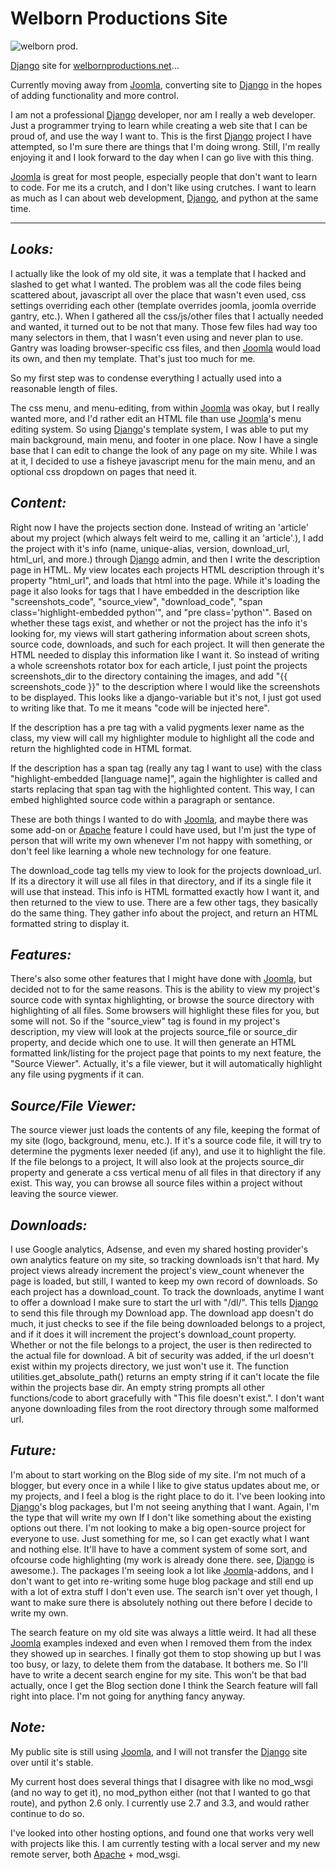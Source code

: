 Welborn Productions Site
========================

![welborn prod.](http://welbornproductions.net/images/welbornprod-logo.png)

[Django] site for [welbornproductions.net]...

   [welbornproductions.net]: http://welbornproductions.net "Welborn Productions"

Currently moving away from [Joomla], converting site to [Django] in the hopes of adding functionality and more control.

I am not a professional [Django] developer, nor am I really a web developer. Just a programmer trying to learn while
creating a web site that I can be proud of, and use the way I want to. This is the first [Django] project I have attempted,
so I'm sure there are things that I'm doing wrong. Still, I'm really enjoying it and I look forward to the day when I can
go live with this thing.

[Joomla] is great for most people, especially people that don't want to learn to code. For me its a crutch, and I don't like
using crutches. I want to learn as much as I can about web development, [Django], and python at the same time. 

------------------

_*Looks:*_
----------
I actually like the look of my old site, it was a template that I hacked and slashed to get what I wanted.
The problem was all the code files being scattered about, javascript all over the place that wasn't even used,
css settings overriding each other (template overrides joomla, joomla override gantry, etc.).
When I gathered all the css/js/other files that I actually needed and wanted, it turned out to be not that many.
Those few files had way too many selectors in them, that I wasn't even using and never plan to use.
Gantry was loading browser-specific css files, and then [Joomla] would load its own, and then my template.
That's just too much for me. 

So my first step was to condense everything I actually used into a reasonable length
of files.

The css menu, and menu-editing, from within [Joomla] was okay, but I really wanted more, and I'd rather edit an HTML file
than use [Joomla]'s menu editing system. So using [Django]'s template system, I was able to put my main background, main menu, and
footer in one place. Now I have a single base that I can edit to change the look of any page on my site. While I was at it, I decided
to use a fisheye javascript menu for the main menu, and an optional css dropdown on pages that need it.


_*Content:*_
------------

Right now I have the projects section done. Instead of writing an 'article' about my project (which always felt weird to me, 
calling it an 'article'.), I add the project with it's info (name, unique-alias, version, download_url, html_url, and more.) through
[Django] admin, and then I write the description page in HTML. My view locates each projects HTML description through it's property 
"html_url", and loads that html into the page. While it's loading the page it also looks for tags that I have embedded in the description
like "screenshots_code", "source_view", "download_code", "span class='highlight-embedded python'", and "pre class='python'".
Based on whether these tags exist, and whether or not the project has the info it's looking for, my views will start gathering information
about screen shots, source code, downloads, and such for each project. It will then generate the HTML needed to display this information
like I want it. So instead of writing a whole screenshots rotator box for each article, I just point the projects screenshots_dir to the
directory containing the images, and add "{{ screenshots_code }}" to the description where I would like the screenshots to be displayed.
This looks like a django-variable but it's not, I just got used to writing like that. To me it means "code will be injected here".

If the description has a pre tag with a valid pygments lexer name as the class, my view will call my highlighter module to highlight all
the code and return the highlighted code in HTML format. 

If the description has a span tag (really any tag I want to use) with the class "highlight-embedded \[language name\]", again the highlighter
is called and starts replacing that span tag with the highlighted content. This way, I can embed highlighted source code within a paragraph or
sentance.

These are both things I wanted to do with [Joomla], and maybe there was some add-on or [Apache] feature I could have used, but I'm just the type
of person that will write my own whenever I'm not happy with something, or don't feel like learning a whole new technology for one feature.

The download_code tag tells my view to look for the projects download_url. If its a directory it will use all files in that directory, and if
its a single file it will use that instead. This info is HTML formatted exactly how I want it, and then returned to the view to use. There
are a few other tags, they basically do the same thing. They gather info about the project, and return an HTML formatted string to display it.


_*Features:*_
-------------

There's also some other features that I might have done with [Joomla], but decided not to for the same reasons. This is the ability to view my project's
source code with syntax highlighting, or browse the source directory with highlighting of all files. Some browsers will highlight these files
for you, but some will not. So if the "source_view" tag is found in my project's description, my view will look at the projects source_file or 
source_dir property, and decide which one to use. It will then generate an HTML formatted link/listing for the project page that points to my 
next feature, the "Source Viewer". Actually, it's a file viewer, but it will automatically highlight any file using pygments if it can.


_*Source/File Viewer:*_
-----------------------

The source viewer just loads the contents of any file, keeping the format of my site (logo, background, menu, etc.). If it's a source code file,
it will try to determine the pygments lexer needed (if any), and use it to highlight the file. If the file belongs to a project,
It will also look at the projects source_dir property and generate a css vertical menu of all files in that directory if any exist. 
This way, you can browse all source files within a project without leaving the source viewer. 


_*Downloads:*_
--------------

I use Google analytics, Adsense, and even my shared hosting provider's own analytics feature on my site, so tracking downloads isn't that hard.
My project views already increment the project's view_count whenever the page is loaded, but still,
I wanted to keep my own record of downloads. So each project has a download_count. To track the downloads, 
anytime I want to offer a download I make sure to start the url with "/dl/". This tells [Django] to send this file through my Download app. 
The download app doesn't do much, it just checks to see if the file being downloaded belongs to a project, and if it does it will increment 
the project's download_count property. Whether or not the file belongs to a project, the user is then redirected to the actual file for
download. A bit of security was added, if the url doesn't exist within my projects directory, we just won't use it. The function 
utilities.get_absolute_path() returns an empty string if it can't locate the file within the projects base dir. An empty string prompts all other
functions/code to abort gracefully with "This file doesn't exist.".
I don't want anyone downloading files from the root directory through some malformed url.


_*Future:*_
-----------

I'm about to start working on the Blog side of my site. I'm not much of a blogger, but every once in a while I like to give status updates about
me, or my projects, and I feel a blog is the right place to do it. I've been looking into [Django]'s blog packages, but I'm not seeing anything
that I want. Again, I'm the type that will write my own If I don't like something about the existing options out there. I'm not looking to make
a big open-source project for everyone to use. Just something for me, so I can get exactly what I want and nothing else. It'll have to have a
comment system of some sort, and ofcourse code highlighting (my work is already done there. see, [Django] is awesome.). The packages I'm seeing look
a lot like [Joomla]-addons, and I don't want to get into re-writing some huge blog package and still end up with a lot of extra stuff I don't even
use. The search isn't over yet though, I want to make sure there is absolutely nothing out there before I decide to write my own.


The search feature on my old site was always a little weird. It had all these [Joomla] examples indexed and even when I removed them from the index
they showed up in searches. I finally got them to stop showing up but I was too busy, or lazy, to delete them from the database. It bothers me. So
I'll have to write a decent search engine for my site. This won't be that bad actually, once I get the Blog section done I think the Search feature
will fall right into place. I'm not going for anything fancy anyway. 
 

_*Note:*_
---------
My public site is still using [Joomla], and I will not transfer the [Django] site over until it's stable.

My current host does several things that I disagree with like no mod_wsgi (and no way to get it),
no mod_python either (not that I wanted to go that route), and python 2.6 only. I currently use 2.7 and
3.3, and would rather continue to do so.

I've looked into other hosting options, and found one that works very well with projects like this.
I am currently testing with a local server and my new remote server, both [Apache] + mod_wsgi.

   [Joomla]: http://joomla.com
   [Django]: http://djangoproject.com
   [Apache]: http://httpd.apache.org/
